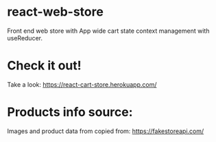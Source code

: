 # react-web-store
Front end web store with App wide cart state context management with useReducer.

# Check it out!
Take a look: https://react-cart-store.herokuapp.com/

# Products info source:
Images and product data from copied from: https://fakestoreapi.com/

